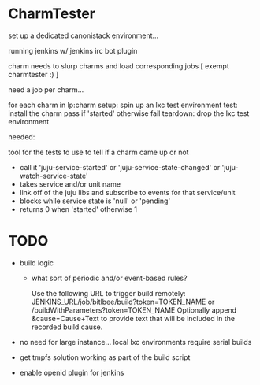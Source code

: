
# CharmTester

set up a dedicated canonistack environment...

running jenkins
w/ jenkins irc bot plugin

charm needs to slurp charms and load corresponding jobs
[ exempt charmtester :) ]

need a job per charm...

for each charm in lp:charm
  setup:
    spin up an lxc test environment
  test:
    install the charm
    pass if 'started' otherwise fail
  teardown:
    drop the lxc test environment


needed:

tool for the tests to use to tell if a charm came up or not
  - call it 'juju-service-started' or 'juju-service-state-changed' or 'juju-watch-service-state'
  - takes service and/or unit name
  - link off of the juju libs and subscribe to events for that service/unit
  - blocks while service state is 'null' or 'pending'
  - returns 0 when 'started' otherwise 1


# TODO

- build logic
  - what sort of periodic and/or event-based rules?

    Use the following URL to trigger build remotely: JENKINS_URL/job/bitlbee/build?token=TOKEN_NAME or /buildWithParameters?token=TOKEN_NAME
    Optionally append &cause=Cause+Text to provide text that will be included in the recorded build cause.

- no need for large instance... local lxc environments require serial builds

- get tmpfs solution working as part of the build script

- enable openid plugin for jenkins


